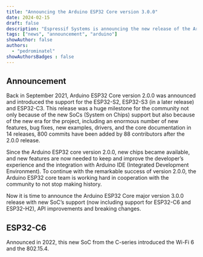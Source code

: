 ```yaml
---
title: "Announcing the Arduino ESP32 Core version 3.0.0"
date: 2024-02-15
draft: false
description: "Espressif Systems is announcing the new release of the Arduino ESP32 core including support for the ESP32-C6 and ESP32-H2 with the most recent ESP-IDF 5.1"
tags: ["news", "announcement", "arduino"]
showAuthor: false
authors:
  - "pedrominatel"
showAuthorsBadges : false 
---
```


## Announcement

Back in September 2021, Arduino ESP32 Core version 2.0.0 was announced and introduced the support for the ESP32-S2, ESP32-S3 (in a later release) and ESP32-C3. This release was a huge milestone for the community not only because of the new SoCs (System on Chips) support but also because of the new era for the project, including an enormous number of new features, bug fixes, new examples, drivers, and the core documentation in 14 releases, 800 commits have been added by 88 contributors after the 2.0.0 release.

Since the Arduino ESP32 core version 2.0.0, new chips became available, and new features are now needed to keep and improve the developer’s experience and the integration with Arduino IDE (Integrated Development Environment). To continue with the remarkable success of version 2.0.0, the Arduino ESP32 core team is working hard in cooperation with the community to not stop making history.

Now it is time to announce the Arduino ESP32 Core major version 3.0.0 release with new SoC’s support (now including support for ESP32-C6 and ESP32-H2), API improvements and breaking changes.

## ESP32-C6

Announced in 2022, this new SoC from the C-series introduced the Wi-Fi 6 and the 802.15.4.

